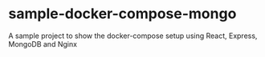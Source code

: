 # sample-docker-compose-mongo
A sample project to show the docker-compose setup using React, Express, MongoDB and Nginx
